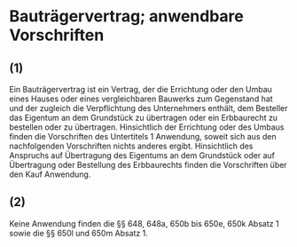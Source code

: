 # Bauträgervertrag; anwendbare Vorschriften



## (1)

 Ein Bauträgervertrag ist ein Vertrag, der die Errichtung oder den Umbau eines Hauses oder eines vergleichbaren Bauwerks zum Gegenstand hat und der zugleich die Verpflichtung des Unternehmers enthält, dem Besteller das Eigentum an dem Grundstück zu übertragen oder ein Erbbaurecht zu bestellen oder zu übertragen. Hinsichtlich der Errichtung oder des Umbaus finden die Vorschriften des Untertitels 1 Anwendung, soweit sich aus den nachfolgenden Vorschriften nichts anderes ergibt. Hinsichtlich des Anspruchs auf Übertragung des Eigentums an dem Grundstück oder auf Übertragung oder Bestellung des Erbbaurechts finden die Vorschriften über den Kauf Anwendung.

## (2)

 Keine Anwendung finden die §§ 648, 648a, 650b bis 650e, 650k Absatz 1 sowie die §§ 650l und 650m Absatz 1. 

